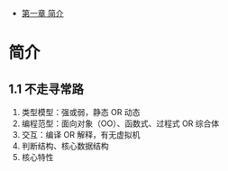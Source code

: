 - [第一章 简介](#chapter1)

<h1 id="chapter1">简介</h1>

## 1.1 不走寻常路

1.  类型模型：强或弱，静态 OR 动态
2.  编程范型：面向对象（OO）、函数式、过程式 OR 综合体
3.  交互：编译 OR 解释，有无虚拟机
4.  判断结构、核心数据结构
5.  核心特性
